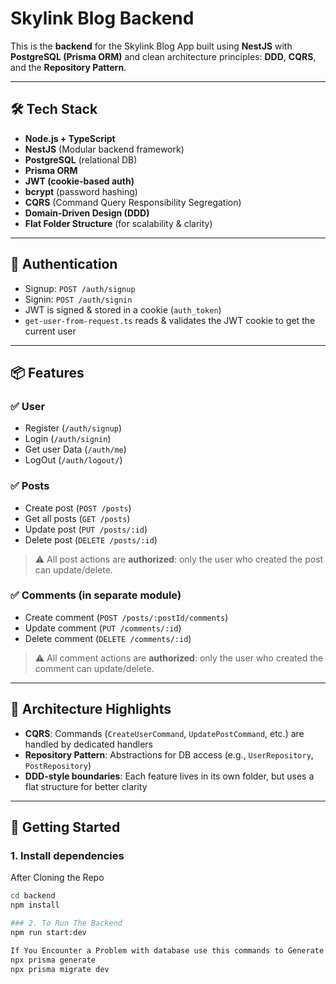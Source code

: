 # Skylink Blog Backend

This is the **backend** for the Skylink Blog App built using **NestJS** with **PostgreSQL (Prisma ORM)** and clean architecture principles: **DDD**, **CQRS**, and the **Repository Pattern**.

---

## 🛠 Tech Stack

- **Node.js + TypeScript**
- **NestJS** (Modular backend framework)
- **PostgreSQL** (relational DB)
- **Prisma ORM**
- **JWT (cookie-based auth)**
- **bcrypt** (password hashing)
- **CQRS** (Command Query Responsibility Segregation)
- **Domain-Driven Design (DDD)**
- **Flat Folder Structure** (for scalability & clarity)

---

## 🔐 Authentication

- Signup: `POST /auth/signup`
- Signin: `POST /auth/signin`
- JWT is signed & stored in a cookie (`auth_token`)
- `get-user-from-request.ts` reads & validates the JWT cookie to get the current user

---

## 📦 Features

### ✅ User
- Register (`/auth/signup`)
- Login (`/auth/signin`)
- Get user Data (`/auth/me`)
- LogOut (`/auth/logout/`)

### ✅ Posts
- Create post (`POST /posts`)
- Get all posts (`GET /posts`)
- Update post (`PUT /posts/:id`)
- Delete post (`DELETE /posts/:id`)

> ⚠️ All post actions are **authorized**: only the user who created the post can update/delete.

### ✅ Comments (in separate module)
- Create comment (`POST /posts/:postId/comments`)
- Update comment (`PUT /comments/:id`)
- Delete comment (`DELETE /comments/:id`)

> ⚠️ All comment actions are **authorized**: only the user who created the comment can update/delete.

---

## 🧠 Architecture Highlights

- **CQRS**: Commands (`CreateUserCommand`, `UpdatePostCommand`, etc.) are handled by dedicated handlers
- **Repository Pattern**: Abstractions for DB access (e.g., `UserRepository`, `PostRepository`)
- **DDD-style boundaries**: Each feature lives in its own folder, but uses a flat structure for better clarity

---

## 🚀 Getting Started

### 1. Install dependencies

After Cloning the Repo

```bash
cd backend
npm install

### 2. To Run The Backend
npm run start:dev

If You Encounter a Problem with database use this commands to Generate prisma
npx prisma generate
npx prisma migrate dev
